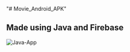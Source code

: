"# Movie_Android_APK" 

## Made using Java and Firebase

![Java-App](https://github.com/user-attachments/assets/01cc04a6-33cd-4d2c-bc5a-f9f44c6eb73e)
